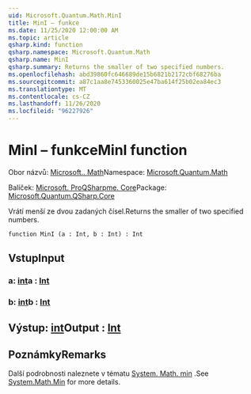 ```yaml
---
uid: Microsoft.Quantum.Math.MinI
title: MinI – funkce
ms.date: 11/25/2020 12:00:00 AM
ms.topic: article
qsharp.kind: function
qsharp.namespace: Microsoft.Quantum.Math
qsharp.name: MinI
qsharp.summary: Returns the smaller of two specified numbers.
ms.openlocfilehash: abd39860fc646689de15b6821b2172cbf68276ba
ms.sourcegitcommit: a87c1aa8e7453360025e47ba614f25b02ea84ec3
ms.translationtype: MT
ms.contentlocale: cs-CZ
ms.lasthandoff: 11/26/2020
ms.locfileid: "96227926"
---
```

# <a name="mini-function"></a><span data-ttu-id="f8f40-102">MinI – funkce</span><span class="sxs-lookup"><span data-stu-id="f8f40-102">MinI function</span></span>

<span data-ttu-id="f8f40-103">Obor názvů: [Microsoft.. Math](xref:Microsoft.Quantum.Math)</span><span class="sxs-lookup"><span data-stu-id="f8f40-103">Namespace: [Microsoft.Quantum.Math](xref:Microsoft.Quantum.Math)</span></span>

<span data-ttu-id="f8f40-104">Balíček: [Microsoft. ProQSharpme. Core](https://nuget.org/packages/Microsoft.Quantum.QSharp.Core)</span><span class="sxs-lookup"><span data-stu-id="f8f40-104">Package: [Microsoft.Quantum.QSharp.Core](https://nuget.org/packages/Microsoft.Quantum.QSharp.Core)</span></span>


<span data-ttu-id="f8f40-105">Vrátí menší ze dvou zadaných čísel.</span><span class="sxs-lookup"><span data-stu-id="f8f40-105">Returns the smaller of two specified numbers.</span></span>

```qsharp
function MinI (a : Int, b : Int) : Int
```


## <a name="input"></a><span data-ttu-id="f8f40-106">Vstup</span><span class="sxs-lookup"><span data-stu-id="f8f40-106">Input</span></span>

### <a name="a--int"></a><span data-ttu-id="f8f40-107">a: [int](xref:microsoft.quantum.lang-ref.int)</span><span class="sxs-lookup"><span data-stu-id="f8f40-107">a : [Int](xref:microsoft.quantum.lang-ref.int)</span></span>




### <a name="b--int"></a><span data-ttu-id="f8f40-108">b: [int](xref:microsoft.quantum.lang-ref.int)</span><span class="sxs-lookup"><span data-stu-id="f8f40-108">b : [Int](xref:microsoft.quantum.lang-ref.int)</span></span>





## <a name="output--int"></a><span data-ttu-id="f8f40-109">Výstup: [int](xref:microsoft.quantum.lang-ref.int)</span><span class="sxs-lookup"><span data-stu-id="f8f40-109">Output : [Int](xref:microsoft.quantum.lang-ref.int)</span></span>



## <a name="remarks"></a><span data-ttu-id="f8f40-110">Poznámky</span><span class="sxs-lookup"><span data-stu-id="f8f40-110">Remarks</span></span>

<span data-ttu-id="f8f40-111">Další podrobnosti naleznete v tématu [System. Math. min](https://docs.microsoft.com/dotnet/api/system.math.min) .</span><span class="sxs-lookup"><span data-stu-id="f8f40-111">See [System.Math.Min](https://docs.microsoft.com/dotnet/api/system.math.min) for more details.</span></span>